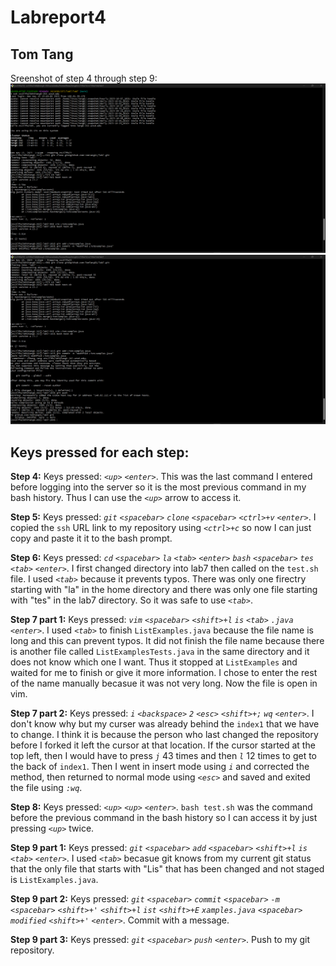 #  Labreport4
##  Tom Tang
Sreenshot of step 4 through step 9:
![Image](1.png)
![Image](2.png)

## Keys pressed for each step:

**Step 4:** Keys pressed: *`<up>` `<enter>`*. This was the last command I entered before logging into the server so it is the most previous command in my bash history. Thus I can use the *`<up>`* arrow to access it.

**Step 5:** Keys pressed: *`git` `<spacebar>` `clone` `<spacebar>` `<ctrl>+v` `<enter>`*. I copied the `ssh` URL link to my repository using *`<ctrl>+c`* so now I can just copy and paste it it to the bash prompt.

**Step 6:** Keys pressed: *`cd` `<spacebar>` `la` `<tab>` `<enter>` `bash` `<spacebar>` `tes` `<tab>` `<enter>`*. I first changed directory into lab7 then called on the `test.sh` file. I used *`<tab>`* because it prevents typos. There was only one firectry starting with "la" in the home directory and there was only one file starting with "tes" in the lab7 directory. So it was safe to use *`<tab>`*.

**Step 7 part 1:** Keys pressed: *`vim` `<spacebar>` `<shift>+l` `is` `<tab>` `.java` `<enter>`*. I used *`<tab>`* to finish `ListExamples.java` because the file name is long and this can prevent typos. It did not finish the file name because there is another file called `ListExamplesTests.java` in the same directory and it does not know which one I want. Thus it stopped at `ListExamples` and waited for me to finish or give it more information. I chose to enter the rest of the name manually becasue it was not very long. Now the file is open in vim.

**Step 7 part 2:** Keys pressed: *`i` `<backspace>` `2` `<esc>` `<shift>+;` `wq` `<enter>`*. I don't know why but my curser was already behind the `index1` that we have to change. I think it is because the person who last changed the repository before I forked it left the cursor at that location. If the cursor started at the top left, then I would have to press *`j`* 43 times and then *`l`* 12 times to get to the back of `index1`. Then I went in insert mode using *`i`* and corrected the method, then returned to normal mode using *`<esc>`* and saved and exited the file using *`:wq`*.

**Step 8:** Keys pressed: *`<up>` `<up>` `<enter>`*. `bash test.sh` was the command before the previous command in the bash history so I can access it by just pressing *`<up>`* twice.

**Step 9 part 1:** Keys pressed: *`git` `<spacebar>` `add` `<spacebar>` `<shift>+l` `is` `<tab>` `<enter>`*. I used *`<tab>`* becasue git knows from my current git status that the only file that starts with "Lis" that has been changed and not staged is `ListExamples.java`.

**Step 9 part 2:** Keys pressed: *`git` `<spacebar>` `commit` `<spacebar>` `-m` `<spacebar>` `<shift>+'` `<shift>+l` `ist` `<shift>+E` `xamples.java` `<spacebar>` `modified` `<shift>+'` `<enter>`*. Commit with a message.

**Step 9 part 3:** Keys pressed: *`git` `<spacebar>` `push` `<enter>`*. Push to my git repository.
